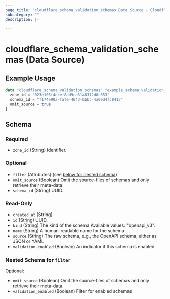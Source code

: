 ```yaml
---
page_title: "cloudflare_schema_validation_schemas Data Source - Cloudflare"
subcategory: ""
description: |-
  
---
```


# cloudflare_schema_validation_schemas (Data Source)



## Example Usage

```terraform
data "cloudflare_schema_validation_schemas" "example_schema_validation_schemas" {
  zone_id = "023e105f4ecef8ad9ca31a8372d0c353"
  schema_id = "f174e90a-fafe-4643-bbbc-4a0ed4fc8415"
  omit_source = true
}
```

<!-- schema generated by tfplugindocs -->
## Schema

### Required

- `zone_id` (String) Identifier.

### Optional

- `filter` (Attributes) (see [below for nested schema](#nestedatt--filter))
- `omit_source` (Boolean) Omit the source-files of schemas and only retrieve their meta-data.
- `schema_id` (String) UUID.

### Read-Only

- `created_at` (String)
- `id` (String) UUID.
- `kind` (String) The kind of the schema
Available values: "openapi_v3".
- `name` (String) A human-readable name for the schema
- `source` (String) The raw schema, e.g., the OpenAPI schema, either as JSON or YAML
- `validation_enabled` (Boolean) An indicator if this schema is enabled

<a id="nestedatt--filter"></a>
### Nested Schema for `filter`

Optional:

- `omit_source` (Boolean) Omit the source-files of schemas and only retrieve their meta-data.
- `validation_enabled` (Boolean) Filter for enabled schemas



